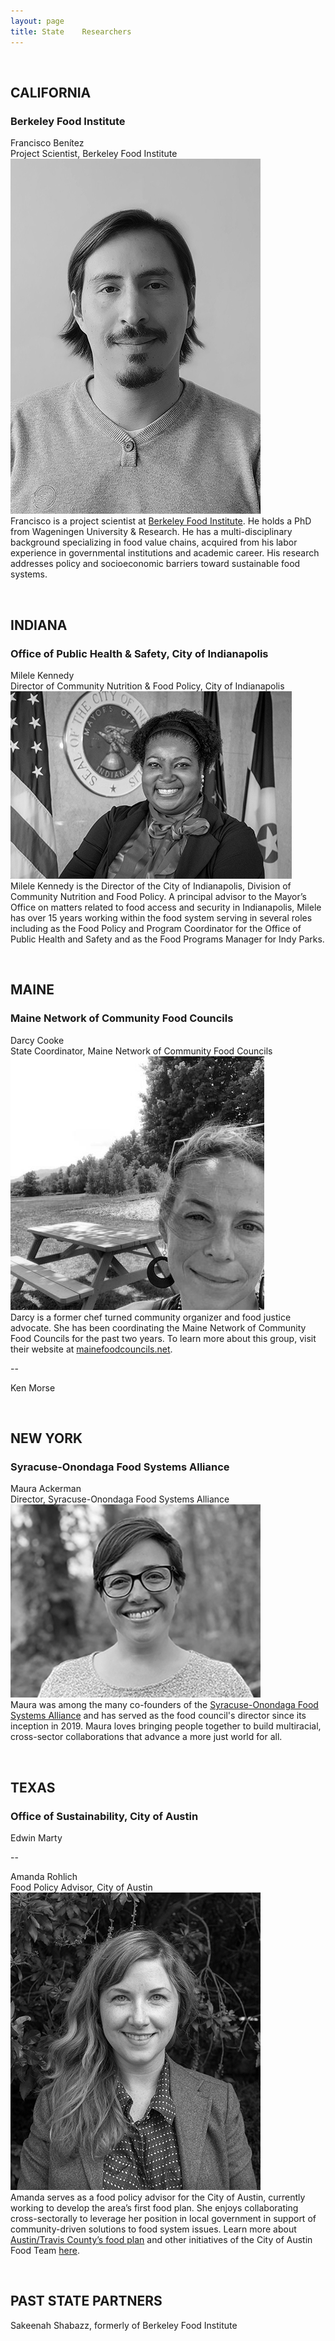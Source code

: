 ```yaml
---
layout: page
title: State    Researchers
---
```


<br>

## CALIFORNIA
### Berkeley Food Institute 

Francisco Benítez <br>
Project Scientist, Berkeley Food Institute<br>
![Francisco Benítez](/assets/img/francisco3.jpg)<br>
Francisco is a project scientist at [Berkeley Food Institute](https://food.berkeley.edu/). He holds a PhD from Wageningen University & Research. He has a multi-disciplinary background specializing in food value chains, acquired from his labor experience in governmental institutions and academic career. His research addresses policy and socioeconomic barriers toward sustainable food systems.




<br>

## INDIANA
### Office of Public Health & Safety, City of Indianapolis

Milele Kennedy <br>
Director of Community Nutrition & Food Policy, City of Indianapolis <br>
![Milele Kennedy](/assets/img/milele2.jpg)<br>
Milele Kennedy is the Director of the City of Indianapolis, Division of Community Nutrition and Food Policy. A principal advisor to the Mayor’s Office on matters related to food access and security in Indianapolis, Milele has over 15 years working within the food system serving in several roles including as the Food Policy and Program Coordinator for the Office of Public Health and Safety and as the Food Programs Manager for Indy Parks.


<br>

## MAINE
### Maine Network of Community Food Councils

Darcy Cooke <br>
State Coordinator, Maine Network of Community Food Councils<br>
![Darcy Cooke](/assets/img/darcy.jpg)<br>
Darcy is a former chef turned community organizer and food justice advocate. She has been coordinating the Maine Network of Community Food Councils for the past two years. To learn more about this group, visit their website at [mainefoodcouncils.net](https://www.mainefoodcouncils.net/). 

--

Ken Morse


<br>

## NEW YORK
### Syracuse-Onondaga Food Systems Alliance

Maura Ackerman <br>
Director, Syracuse-Onondaga Food Systems Alliance<br>
![Maura Ackerman](/assets/img/maura3.jpg)<br>
Maura was among the many co-founders of the [Syracuse-Onondaga Food Systems Alliance](http://www.syrfoodalliance.org) and has served as the food council's director since its inception in 2019. Maura loves bringing people together to build multiracial, cross-sector collaborations that advance a more just world for all. 


<br>

## TEXAS
### Office of Sustainability, City of Austin

Edwin Marty

--

Amanda Rohlich<br>
Food Policy Advisor, City of Austin<br>
![Amanda Rohlich](/assets/img/amanda3.jpg)<br>
Amanda serves as a food policy advisor for the City of Austin, currently working to develop the area’s first food plan.  She enjoys collaborating cross-sectorally to leverage her position in local government in support of community-driven solutions to food system issues.  Learn more about [Austin/Travis County’s food plan](https://austin-travis-county-food-plan-austin.hub.arcgis.com/) and other initiatives of the City of Austin Food Team [here](https://www.austintexas.gov/department/austins-healthy-and-equitable-food-system).  


<br>


## PAST STATE PARTNERS

Sakeenah Shabazz, formerly of Berkeley Food Institute
